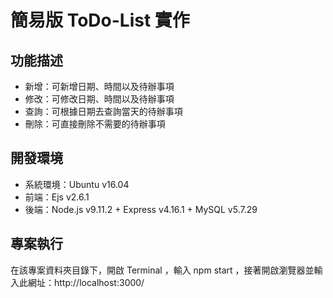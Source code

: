 # 簡易版 ToDo-List 實作

## 功能描述

* 新增：可新增日期、時間以及待辦事項  
* 修改：可修改日期、時間以及待辦事項  
* 查詢：可根據日期去查詢當天的待辦事項  
* 刪除：可直接刪除不需要的待辦事項

## 開發環境

* 系統環境：Ubuntu v16.04
* 前端：Ejs v2.6.1  
* 後端：Node.js v9.11.2 + Express v4.16.1 + MySQL v5.7.29

## 專案執行

在該專案資料夾目錄下，開啟 Terminal ，輸入 npm start ，接著開啟瀏覽器並輸入此網址：http://localhost:3000/
